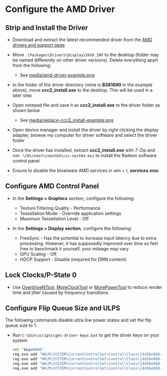# Configure the AMD Driver

## Strip and Install the Driver

- Download and extract the latest recommended driver from the [AMD drivers and support page](https://www.amd.com/en/support)

- Move ``.\Packages\Drivers\Display\XXXX_INF`` to the desktop (folder may be named differently on other driver versions). Delete everything apart from the following:

    - See [media/amd-driver-example.png](../media/amd-driver-example.png)

- In the folder of the driver directory (mine is **B381690** in the example above), move **ccc2_install.exe** to the desktop. This will be used in a later step

- Open notepad file and save it as **ccc2_install.exe** to the driver folder as shown below

    - See [media/replace-ccc2_install-example.png](../media/replace-ccc2_install-example.png)

- Open device manager and install the driver by right clicking the display adapter, browse my computer for driver software and select the driver folder

- Once the driver has installed, extract **ccc2_install.exe** with 7-Zip and run ``.\CN\cnext\cnext64\ccc-next64.msi`` to install the Radeon software control panel

- Ensure to disable the bloatware AMD services in win + r, **services.msc**

## Configure AMD Control Panel

- In the **Settings > Graphics** section, configure the following:

    - Texture Filtering Quality - Performance
    - Tessellation Mode - Override application settings
    - Maximum Tessellation Level - Off

- In the **Settings > Display section**, configure the following:

    - FreeSync - Has the potential to increase input latency due to extra processing. However, it has supposedly improved over time so feel free to benchmark it yourself, your mileage may vary
    - GPU Scaling - Off
    - HDCP Support - Disable (required for DRM content)

## Lock Clocks/P-State 0

- Use [OverdriveNTool](https://forums.guru3d.com/threads/overdriventool-tool-for-amd-gpus.416116), [MoreClockTool](https://www.igorslab.de/en/the-moreclocktool-mct-for-free-download-the-practical-oc-attachment-to-the-morepowertool-replaces-the-wattman/) or [MorePowerTool](https://www.igorslab.de/en/red-bios-editor-and-morepowertool-adjust-and-optimize-your-vbios-and-even-more-stable-overclocking-navi-unlimited) to reduce render time and jitter caused by frequency transitions

## Configure Flip Queue Size and ULPS

The following commands disable ultra low power states and set the flip queue size to 1.

- Run ``C:\bin\scripts\get-driver-keys.bat`` to get the driver keys on your system

    ```bat
    set "key=0000"
    reg.exe add "HKLM\SYSTEM\CurrentControlSet\Control\Class\{4d36e968-e325-11ce-bfc1-08002be10318}\%key%" /v "EnableUlps" /t REG_DWORD /d "0" /f
    reg.exe add "HKLM\SYSTEM\CurrentControlSet\Control\Class\{4d36e968-e325-11ce-bfc1-08002be10318}\%key%\UMD" /v "Main3D_DEF" /t REG_SZ /d "1" /f
    reg.exe add "HKLM\SYSTEM\CurrentControlSet\Control\Class\{4d36e968-e325-11ce-bfc1-08002be10318}\%key%\UMD" /v "Main3D" /t REG_BINARY /d "3100" /f
    reg.exe add "HKLM\SYSTEM\CurrentControlSet\Control\Class\{4d36e968-e325-11ce-bfc1-08002be10318}\%key%\UMD" /v "FlipQueueSize" /t REG_BINARY /d "3100" /f
    ```